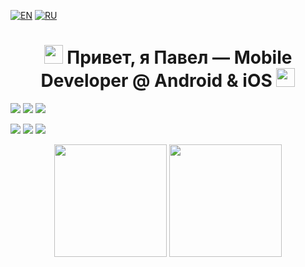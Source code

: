 [![EN](https://img.shields.io/badge/lang-en-red.svg)](README.md)
[![RU](https://img.shields.io/badge/lang-ru-blue.svg)](README.ru.md)

<h1 align="center">
  <img src="https://emojis.slackmojis.com/emojis/images/1643514289/1754/rocket.gif?1643514289" width="30"/>
  Привет, я Павел — Mobile Developer @ Android & iOS
  <img src="https://media.giphy.com/media/WUlplcMpOCEmTGBtBW/giphy.gif" width="30">
</h1>

![](https://img.shields.io/badge/OS-Android-informational?style=flat&logo=android&logoColor=white&color=3DDC84)
![](https://img.shields.io/badge/Code-Kotlin-informational?style=flat&logo=kotlin&logoColor=white&color=7F52FF)
![](https://img.shields.io/badge/Tools-Jetpack_Compose-informational?style=flat&logo=jetpack-compose&logoColor=white&color=4285F4)

![](https://img.shields.io/badge/OS-iOS-informational?style=flat&logo=ios&logoColor=white&color=000000)
![](https://img.shields.io/badge/Code-Swift-informational?style=flat&logo=swift&logoColor=white&color=F05138)
![](https://img.shields.io/badge/Tools-SwiftUI-informational?style=flat&logo=swift&logoColor=white&color=F05138)

<div align="center">
  <img height="180em" src="https://github-readme-stats.vercel.app/api?username=pavelannin&show_icons=true&theme=dracula"/>
  <img height="180em" src="https://github-readme-stats.vercel.app/api/top-langs/?username=pavelannin&layout=compact&theme=dracula"/>
</div>
